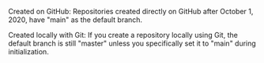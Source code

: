 








Created on GitHub: Repositories created directly on GitHub after October 1, 2020, have "main" as the default branch.

Created locally with Git: If you create a repository locally using Git, the default branch is still "master" unless you specifically set it to "main" during initialization.
